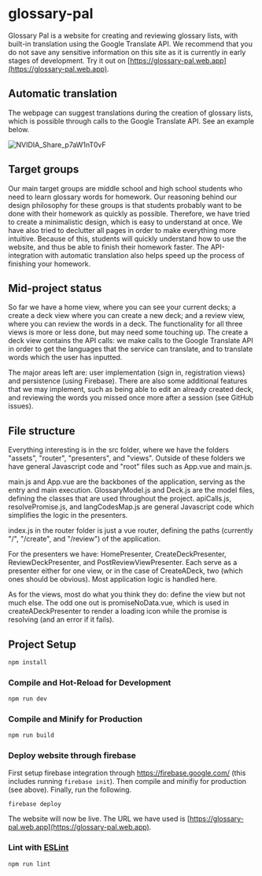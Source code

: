 # glossary-pal

Glossary Pal is a website for creating and reviewing glossary lists, with built-in translation using the Google Translate API. We recommend that you do not save any sensitive information on this site as it is currently in early stages of development. Try it out on [https://glossary-pal.web.app](https://glossary-pal.web.app).

## Automatic translation

The webpage can suggest translations during the creation of glossary lists, which is possible through calls to the Google Translate API. See an example below.

![NVIDIA_Share_p7aW1nT0vF](https://user-images.githubusercontent.com/45148959/208526881-7f7f8e69-7c70-4eb7-a9dc-8a1bd7537fb3.gif)

## Target groups

Our main target groups are middle school and high school students who need to learn glossary words for homework. Our reasoning behind our design philosophy for these groups is that students probably want to be done with their homework as quickly as possible. Therefore, we have tried to create a minimalistic design, which is easy to understand at once. We have also tried to declutter all pages in order to make everything more intuitive. Because of this, students will quickly understand how to use the website, and thus be able to finish their homework faster. The API-integration with automatic translation also helps speed up the process of finishing your homework.

## Mid-project status
So far we have a home view, where you can see your current decks; a create a deck view where you can create a new deck; and a review view, where you can review the words in a deck. The functionality for all three views is more or less done, but may need some touching up. The create a deck view contains the API calls: we make calls to the Google Translate API in order to get the languages that the service can translate, and to translate words which the user has inputted.

The major areas left are: user implementation (sign in, registration views) and persistence (using Firebase). There are also some additional features that we may implement, such as being able to edit an already created deck, and reviewing the words you missed once more after a session (see GitHub issues).

## File structure
Everything interesting is in the src folder, where we have the folders "assets", "router", "presenters", and "views". Outside of these folders we have general Javascript code and "root" files such as App.vue and main.js.

main.js and App.vue are the backbones of the application, serving as the entry and main execution. GlossaryModel.js and Deck.js are the model files, defining the classes that are used throughout the project. apiCalls.js, resolvePromise.js, and langCodesMap.js are general Javascript code which simplifies the logic in the presenters.

index.js in the router folder is just a vue router, defining the paths (currently "/", "/create", and "/review") of the application.

For the presenters we have: HomePresenter, CreateDeckPresenter, ReviewDeckPresenter, and PostReviewViewPresenter. Each serve as a presenter either for one view, or in the case of CreateADeck, two (which ones should be obvious). Most application logic is handled here.

As for the views, most do what you think they do: define the view but not much else. The odd one out is promiseNoData.vue, which is used in createADeckPresenter to render a loading icon while the promise is resolving (and an error if it fails). 

## Project Setup

```sh
npm install
```

### Compile and Hot-Reload for Development

```sh
npm run dev
```

### Compile and Minify for Production

```sh
npm run build
```

### Deploy website through firebase

First setup firebase integration through https://firebase.google.com/ (this includes running `firebase init`). Then compile and minifiy for production (see above). Finally, run the following.

```sh
firebase deploy
```

The website will now be live. The URL we have used is [https://glossary-pal.web.app](https://glossary-pal.web.app).

### Lint with [ESLint](https://eslint.org/)

```sh
npm run lint
```

